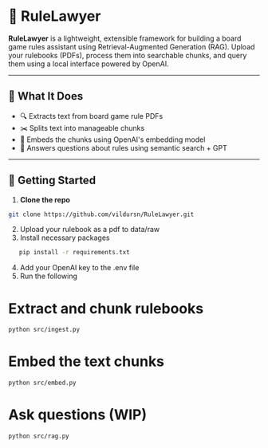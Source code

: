 

# 🎲 RuleLawyer

**RuleLawyer** is a lightweight, extensible framework for building a board game rules assistant using Retrieval-Augmented Generation (RAG). Upload your rulebooks (PDFs), process them into searchable chunks, and query them using a local interface powered by OpenAI.

---

## 🧠 What It Does

- 🔍 Extracts text from board game rule PDFs
- ✂️ Splits text into manageable chunks
- 🧬 Embeds the chunks using OpenAI's embedding model
- 🤖 Answers questions about rules using semantic search + GPT

---

## 🚀 Getting Started

1. **Clone the repo**

```bash
git clone https://github.com/vildursn/RuleLawyer.git
```
2. Upload your rulebook as a pdf to data/raw
3. Install necessary packages
```bash
   pip install -r requirements.txt
```
4. Add your OpenAI key to the .env file
5. Run the following

# Extract and chunk rulebooks
```bash
python src/ingest.py
```
# Embed the text chunks
```bash
python src/embed.py
```

# Ask questions (WIP)
```bash
python src/rag.py
```

